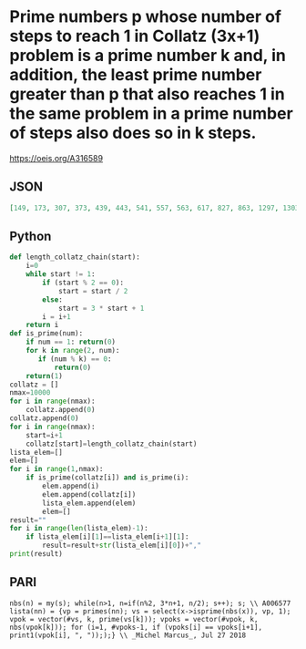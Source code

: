 # Prime numbers p whose number of steps to reach 1 in Collatz \(3x\+1\) problem is a prime number k and, in addition, the least prime number greater than p that also reaches 1 in the same problem in a prime number of steps also does so in k steps\.
https://oeis.org/A316589
## JSON
```JSON
[149, 173, 307, 373, 439, 443, 541, 557, 563, 617, 827, 863, 1297, 1303, 1373, 1453, 1489, 1627, 1657, 1667, 1733, 1783, 1861, 1901, 2029, 2053, 2393, 2423, 2591, 2609, 2647, 2657, 2677, 2767, 3037, 3067, 3253, 3319, 3343, 3361, 3433, 3461, 3467, 3517, 3659]
```
## Python
```Python
def length_collatz_chain(start):
    i=0
    while start != 1:
        if (start % 2 == 0):
            start = start / 2
        else:
            start = 3 * start + 1
        i = i+1
    return i
def is_prime(num):
    if num == 1: return(0)
    for k in range(2, num):
       if (num % k) == 0:
           return(0)
    return(1)
collatz = []
nmax=10000
for i in range(nmax):
    collatz.append(0)
collatz.append(0)
for i in range(nmax):
    start=i+1
    collatz[start]=length_collatz_chain(start)
lista_elem=[]
elem=[]
for i in range(1,nmax):
    if is_prime(collatz[i]) and is_prime(i):
        elem.append(i)
        elem.append(collatz[i])
        lista_elem.append(elem)
        elem=[]
result=""
for i in range(len(lista_elem)-1):
    if lista_elem[i][1]==lista_elem[i+1][1]:
        result=result+str(lista_elem[i][0])+","
print(result)
```
## PARI
```PARI
nbs(n) = my(s); while(n>1, n=if(n%2, 3*n+1, n/2); s++); s; \\ A006577
lista(nn) = {vp = primes(nn); vs = select(x->isprime(nbs(x)), vp, 1); vpok = vector(#vs, k, prime(vs[k])); vpoks = vector(#vpok, k, nbs(vpok[k])); for (i=1, #vpoks-1, if (vpoks[i] == vpoks[i+1], print1(vpok[i], ", ")););} \\ _Michel Marcus_, Jul 27 2018
```
